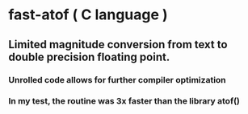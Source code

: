 # fast-atof ( C language )
## Limited magnitude conversion from text to double precision floating point.
###  Unrolled code allows for further compiler optimization
###  In my test, the routine was 3x faster than the library atof()

